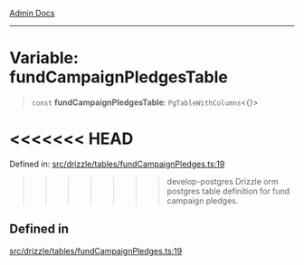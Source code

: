 [Admin Docs](/)

***

# Variable: fundCampaignPledgesTable

> `const` **fundCampaignPledgesTable**: `PgTableWithColumns`\<\{\}\>

<<<<<<< HEAD
=======
Defined in: [src/drizzle/tables/fundCampaignPledges.ts:19](https://github.com/PalisadoesFoundation/talawa-api/blob/37e2d6abe1cabaa02f97a3c6c418b81e8fcb5a13/src/drizzle/tables/fundCampaignPledges.ts#L19)

>>>>>>> develop-postgres
Drizzle orm postgres table definition for fund campaign pledges.

## Defined in

[src/drizzle/tables/fundCampaignPledges.ts:19](https://github.com/NishantSinghhhhh/talawa-api/blob/ff0f1d6ae21d3428519b64e42fe3bfdff573cb6e/src/drizzle/tables/fundCampaignPledges.ts#L19)
